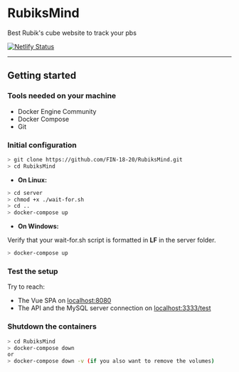 # RubiksMind
Best Rubik's cube website to track your pbs

[![Netlify Status](https://api.netlify.com/api/v1/badges/d12a34be-f0bc-49dd-8172-70e736f62bea/deploy-status)](https://app.netlify.com/sites/rubiksmind/deploys)

---

## Getting started

### Tools needed on your machine

* Docker Engine Community
* Docker Compose
* Git

### Initial configuration

```bash
> git clone https://github.com/FIN-18-20/RubiksMind.git
> cd RubiksMind
```

* **On Linux:**

```bash
> cd server
> chmod +x ./wait-for.sh
> cd ..
> docker-compose up
```

* **On Windows:**

Verify that your wait-for.sh script is formatted in **LF** in the server folder.
```bash
> docker-compose up
```

### Test the setup

Try to reach:
* The Vue SPA on [localhost:8080](http://localhost:8080)
* The API and the MySQL server connection on [localhost:3333/test](http://localhost:3333/test)

### Shutdown the containers
```bash
> cd RubiksMind
> docker-compose down
or
> docker-compose down -v (if you also want to remove the volumes)
```